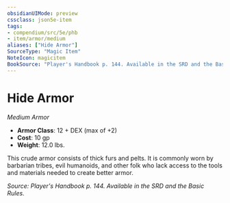 ```yaml
---
obsidianUIMode: preview
cssclass: json5e-item
tags:
- compendium/src/5e/phb
- item/armor/medium
aliases: ["Hide Armor"]
SourceType: "Magic Item"
NoteIcon: magicitem
BookSource: "Player's Handbook p. 144. Available in the SRD and the Basic Rules."
---
```

# Hide Armor
*Medium Armor*  

- **Armor Class**: 12 + DEX (max of +2)
- **Cost**: 10 gp
- **Weight**: 12.0 lbs.

This crude armor consists of thick furs and pelts. It is commonly worn by barbarian tribes, evil humanoids, and other folk who lack access to the tools and materials needed to create better armor.

*Source: Player's Handbook p. 144. Available in the SRD and the Basic Rules.*